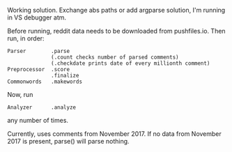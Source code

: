 Working solution. Exchange abs paths or add argparse solution, I'm running in VS debugger atm.

Before running, reddit data needs to be downloaded from pushfiles.io. Then run, in order:
```
Parser        .parse
              (.count checks number of parsed comments)
              (.checkdate prints date of every millionth comment)
Preprocessor  .score 
              .finalize
Commonwords   .makewords
```


Now, run 
```
Analyzer      .analyze
```
any number of times.

Currently, uses comments from November 2017. If no data from November 2017 is present, parse() will parse nothing.
